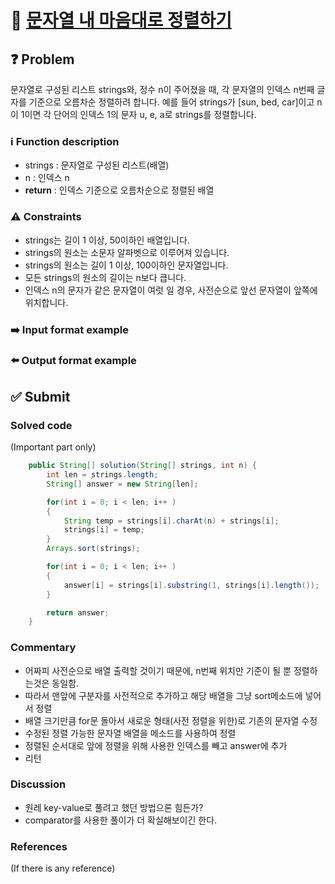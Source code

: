 # :bookmark_tabs: [문자열 내 마음대로 정렬하기][title]

## :question: Problem
문자열로 구성된 리스트 strings와, 정수 n이 주어졌을 때, 각 문자열의 인덱스 n번째 글자를 기준으로 오름차순 정렬하려 합니다. 예를 들어 strings가 [sun, bed, car]이고 n이 1이면 각 단어의 인덱스 1의 문자 u, e, a로 strings를 정렬합니다.

### :information_source: Function description
- strings : 문자열로 구성된 리스트(배열)
- n : 인덱스 n
- __return__ : 인덱스 기준으로 오름차순으로 정렬된 배열

### :warning: Constraints
- strings는 길이 1 이상, 50이하인 배열입니다.
- strings의 원소는 소문자 알파벳으로 이루어져 있습니다.
- strings의 원소는 길이 1 이상, 100이하인 문자열입니다.
- 모든 strings의 원소의 길이는 n보다 큽니다.
- 인덱스 n의 문자가 같은 문자열이 여럿 일 경우, 사전순으로 앞선 문자열이 앞쪽에 위치합니다.

### :arrow_right: Input format example

### :arrow_left: Output format example

## :white_check_mark: Submit
### Solved code
(Important part only)
``` java
    public String[] solution(String[] strings, int n) {
        int len = strings.length;
        String[] answer = new String[len];

        for(int i = 0; i < len; i++ )
        {
            String temp = strings[i].charAt(n) + strings[i];
            strings[i] = temp;
        }
        Arrays.sort(strings);

        for(int i = 0; i < len; i++ )
        {
            answer[i] = strings[i].substring(1, strings[i].length());
        }

        return answer;
    }
```
### Commentary
- 어짜피 사전순으로 배열 출력할 것이기 때문에, n번째 위치만 기준이 될 뿐 정렬하는것은 동일함.
- 따라서 맨앞에 구분자를 사전적으로 추가하고 해당 배열을 그냥 sort메소드에 넣어서 정렬
- 배열 크기만큼 for문 돌아서 새로운 형태(사전 정렬을 위한)로 기존의 문자열 수정
- 수정된 정렬 가능한 문자열 배열을 메소드를 사용하여 정렬
- 정렬된 순서대로 앞에 정렬을 위해 사용한 인덱스를 빼고 answer에 추가
- 리턴 
### Discussion
- 원레 key-value로 풀려고 했던 방법으론 힘든가?
- comparator를 사용한 풀이가 더 확실해보이긴 한다.

### References
(If there is any reference)

[title]: https://programmers.co.kr/learn/courses/30/lessons/12915